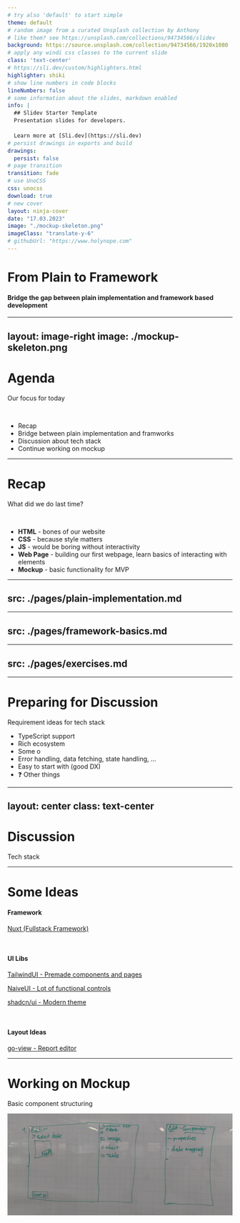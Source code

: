 ```yaml
---
# try also 'default' to start simple
theme: default
# random image from a curated Unsplash collection by Anthony
# like them? see https://unsplash.com/collections/94734566/slidev
background: https://source.unsplash.com/collection/94734566/1920x1080
# apply any windi css classes to the current slide
class: 'text-center'
# https://sli.dev/custom/highlighters.html
highlighter: shiki
# show line numbers in code blocks
lineNumbers: false
# some information about the slides, markdown enabled
info: |
  ## Slidev Starter Template
  Presentation slides for developers.

  Learn more at [Sli.dev](https://sli.dev)
# persist drawings in exports and build
drawings:
  persist: false
# page transition
transition: fade
# use UnoCSS
css: unocss
download: true
# new cover
layout: ninja-cover
date: "17.03.2023"
image: "./mockup-skeleton.png"
imageClass: "translate-y-6"
# githubUrl: "https://www.holynope.com"
---
```


# From Plain to Framework

#### Bridge the gap between plain implementation and framework based development

---
layout: image-right
image: ./mockup-skeleton.png
---

# Agenda
Our focus for today

<br>

- Recap
- Bridge between plain implementation and framworks
- Discussion about tech stack
- Continue working on mockup



---

# Recap 
What did we do last time?

<br>

<!-- for more icons check here: https://icones.js.org/collection/all?s=construct -->
- <vscode-icons-file-type-html class="tab"/> **HTML** - bones of our website
- <vscode-icons-file-type-css class="tab"/> **CSS** - because style matters
- <vscode-icons-file-type-js class="tab"/> **JS** - would be boring without interactivity
- <twemoji-building-construction class="tab"/> **Web Page** - building our first webpage, learn basics of interacting with elements
- <arcticons-grid-drawing-for-artist class="tab"/> **Mockup** - basic functionality for MVP

<style>
  .tab {
    margin-right: 1rem;
  }
</style>
---
src: ./pages/plain-implementation.md
---
---
src: ./pages/framework-basics.md
---
---
src: ./pages/exercises.md
---

---

# Preparing for Discussion
Requirement ideas for tech stack

- TypeScript support
- Rich ecosystem
- Some o
- Error handling, data fetching, state handling, ...
- Easy to start with (good DX)
- ❓ Other things


---
layout: center
class: text-center
---

# Discussion
Tech stack

---

# Some Ideas

#### Framework
[Nuxt (Fullstack Framework)](https://nuxt.com/)

<br/>

#### UI Libs
[TailwindUI - Premade components and pages](https://tailwindui.com/)

[NaiveUI - Lot of functional controls](https://www.naiveui.com/en-US/os-theme)

[shadcn/ui - Modern theme](https://ui.shadcn.com/)

<br/>

#### Layout Ideas
[go-view - Report editor](https://github.com/dromara/go-view)

---

# Working on Mockup
Basic component structuring

<img src="/basic-mockup.jpg" class="h-75% shadow-md b-1">
